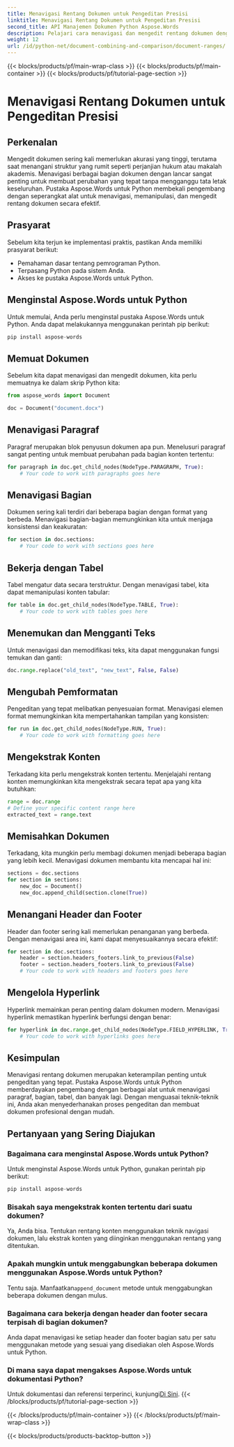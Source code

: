 ```yaml
---
title: Menavigasi Rentang Dokumen untuk Pengeditan Presisi
linktitle: Menavigasi Rentang Dokumen untuk Pengeditan Presisi
second_title: API Manajemen Dokumen Python Aspose.Words
description: Pelajari cara menavigasi dan mengedit rentang dokumen dengan presisi menggunakan Aspose.Words untuk Python. Panduan langkah demi langkah dengan kode sumber untuk manipulasi konten yang efisien.
weight: 12
url: /id/python-net/document-combining-and-comparison/document-ranges/
---
```


{{< blocks/products/pf/main-wrap-class >}}
{{< blocks/products/pf/main-container >}}
{{< blocks/products/pf/tutorial-page-section >}}

# Menavigasi Rentang Dokumen untuk Pengeditan Presisi


## Perkenalan

Mengedit dokumen sering kali memerlukan akurasi yang tinggi, terutama saat menangani struktur yang rumit seperti perjanjian hukum atau makalah akademis. Menavigasi berbagai bagian dokumen dengan lancar sangat penting untuk membuat perubahan yang tepat tanpa mengganggu tata letak keseluruhan. Pustaka Aspose.Words untuk Python membekali pengembang dengan seperangkat alat untuk menavigasi, memanipulasi, dan mengedit rentang dokumen secara efektif.

## Prasyarat

Sebelum kita terjun ke implementasi praktis, pastikan Anda memiliki prasyarat berikut:

- Pemahaman dasar tentang pemrograman Python.
- Terpasang Python pada sistem Anda.
- Akses ke pustaka Aspose.Words untuk Python.

## Menginstal Aspose.Words untuk Python

Untuk memulai, Anda perlu menginstal pustaka Aspose.Words untuk Python. Anda dapat melakukannya menggunakan perintah pip berikut:

```python
pip install aspose-words
```

## Memuat Dokumen

Sebelum kita dapat menavigasi dan mengedit dokumen, kita perlu memuatnya ke dalam skrip Python kita:

```python
from aspose_words import Document

doc = Document("document.docx")
```

## Menavigasi Paragraf

Paragraf merupakan blok penyusun dokumen apa pun. Menelusuri paragraf sangat penting untuk membuat perubahan pada bagian konten tertentu:

```python
for paragraph in doc.get_child_nodes(NodeType.PARAGRAPH, True):
    # Your code to work with paragraphs goes here
```

## Menavigasi Bagian

Dokumen sering kali terdiri dari beberapa bagian dengan format yang berbeda. Menavigasi bagian-bagian memungkinkan kita untuk menjaga konsistensi dan keakuratan:

```python
for section in doc.sections:
    # Your code to work with sections goes here
```

## Bekerja dengan Tabel

Tabel mengatur data secara terstruktur. Dengan menavigasi tabel, kita dapat memanipulasi konten tabular:

```python
for table in doc.get_child_nodes(NodeType.TABLE, True):
    # Your code to work with tables goes here
```

## Menemukan dan Mengganti Teks

Untuk menavigasi dan memodifikasi teks, kita dapat menggunakan fungsi temukan dan ganti:

```python
doc.range.replace("old_text", "new_text", False, False)
```

## Mengubah Pemformatan

Pengeditan yang tepat melibatkan penyesuaian format. Menavigasi elemen format memungkinkan kita mempertahankan tampilan yang konsisten:

```python
for run in doc.get_child_nodes(NodeType.RUN, True):
    # Your code to work with formatting goes here
```

## Mengekstrak Konten

Terkadang kita perlu mengekstrak konten tertentu. Menjelajahi rentang konten memungkinkan kita mengekstrak secara tepat apa yang kita butuhkan:

```python
range = doc.range
# Define your specific content range here
extracted_text = range.text
```

## Memisahkan Dokumen

Terkadang, kita mungkin perlu membagi dokumen menjadi beberapa bagian yang lebih kecil. Menavigasi dokumen membantu kita mencapai hal ini:

```python
sections = doc.sections
for section in sections:
    new_doc = Document()
    new_doc.append_child(section.clone(True))
```

## Menangani Header dan Footer

Header dan footer sering kali memerlukan penanganan yang berbeda. Dengan menavigasi area ini, kami dapat menyesuaikannya secara efektif:

```python
for section in doc.sections:
    header = section.headers_footers.link_to_previous(False)
    footer = section.headers_footers.link_to_previous(False)
    # Your code to work with headers and footers goes here
```

## Mengelola Hyperlink

Hyperlink memainkan peran penting dalam dokumen modern. Menavigasi hyperlink memastikan hyperlink berfungsi dengan benar:

```python
for hyperlink in doc.range.get_child_nodes(NodeType.FIELD_HYPERLINK, True):
    # Your code to work with hyperlinks goes here
```

## Kesimpulan

Menavigasi rentang dokumen merupakan keterampilan penting untuk pengeditan yang tepat. Pustaka Aspose.Words untuk Python memberdayakan pengembang dengan berbagai alat untuk menavigasi paragraf, bagian, tabel, dan banyak lagi. Dengan menguasai teknik-teknik ini, Anda akan menyederhanakan proses pengeditan dan membuat dokumen profesional dengan mudah.

## Pertanyaan yang Sering Diajukan

### Bagaimana cara menginstal Aspose.Words untuk Python?

Untuk menginstal Aspose.Words untuk Python, gunakan perintah pip berikut:
```python
pip install aspose-words
```

### Bisakah saya mengekstrak konten tertentu dari suatu dokumen?

Ya, Anda bisa. Tentukan rentang konten menggunakan teknik navigasi dokumen, lalu ekstrak konten yang diinginkan menggunakan rentang yang ditentukan.

### Apakah mungkin untuk menggabungkan beberapa dokumen menggunakan Aspose.Words untuk Python?

 Tentu saja. Manfaatkan`append_document` metode untuk menggabungkan beberapa dokumen dengan mulus.

### Bagaimana cara bekerja dengan header dan footer secara terpisah di bagian dokumen?

Anda dapat menavigasi ke setiap header dan footer bagian satu per satu menggunakan metode yang sesuai yang disediakan oleh Aspose.Words untuk Python.

### Di mana saya dapat mengakses Aspose.Words untuk dokumentasi Python?

 Untuk dokumentasi dan referensi terperinci, kunjungi[Di Sini](https://reference.aspose.com/words/python-net/).
{{< /blocks/products/pf/tutorial-page-section >}}

{{< /blocks/products/pf/main-container >}}
{{< /blocks/products/pf/main-wrap-class >}}

{{< blocks/products/products-backtop-button >}}
